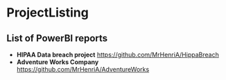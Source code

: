 # ProjectListing
## List of PowerBI reports


- **HIPAA Data breach project** https://github.com/MrHenriA/HippaBreach
- **Adventure Works Company** https://github.com/MrHenriA/AdventureWorks
